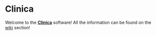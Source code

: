 # Clinica

Welcome to the [**Clinica**](http://clinica.run) software! All the information can be found on the [wiki](http://clinica.run/doc) section!
